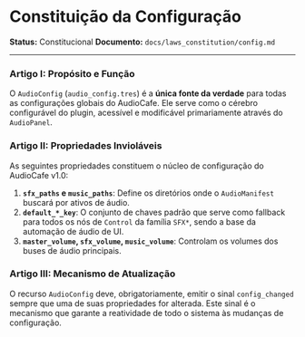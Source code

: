 # Constituição da Configuração

**Status:** Constitucional
**Documento:** `docs/laws_constitution/config.md`

---

### **Artigo I: Propósito e Função**

O `AudioConfig` (`audio_config.tres`) é a **única fonte da verdade** para todas as configurações globais do AudioCafe. Ele serve como o cérebro configurável do plugin, acessível e modificável primariamente através do `AudioPanel`.

### **Artigo II: Propriedades Invioláveis**

As seguintes propriedades constituem o núcleo de configuração do AudioCafe v1.0:

1.  **`sfx_paths` e `music_paths`**: Define os diretórios onde o `AudioManifest` buscará por ativos de áudio.
2.  **`default_*_key`**: O conjunto de chaves padrão que serve como fallback para todos os nós de `Control` da família `SFX*`, sendo a base da automação de áudio de UI.
3.  **`master_volume`, `sfx_volume`, `music_volume`**: Controlam os volumes dos buses de áudio principais.

### **Artigo III: Mecanismo de Atualização**

O recurso `AudioConfig` deve, obrigatoriamente, emitir o sinal `config_changed` sempre que uma de suas propriedades for alterada. Este sinal é o mecanismo que garante a reatividade de todo o sistema às mudanças de configuração.
